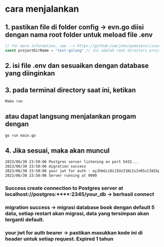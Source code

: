 # cara menjalankan
## 1. pastikan file di folder config -> evn.go diisi dengan nama root folder untuk meload file .env
```go
// for more information, see --> https://github.com/joho/godotenv/issues/43#issuecomment-503183127
const projectDirName = "test-golang" // ini adalah root directori project
```
## 2. isi file .env dan sesuaikan dengan database yang diinginkan
## 3. pada terminal directory saat ini, ketikan
```bash
Make run
```
## atau dapat langsung menjalankan progam dengan
```bash
go run main.go
```
## 4. Jika sesuai, maka akan muncul
```bash
2023/06/30 23:50:06 Postgres server listening on port 5432...
2023/06/30 23:50:06 migration success
2023/06/30 23:50:06 your jwt for auth : eyJhbGciOiJIUzI1NiIsInR5cCI6IkpXVCJ9.eyJkYXRhIjoicmlraWFuZmFpc2FsIiwiZXhwIjoxNjkxNzQzODA2fQ.DM2MyWLl1P4tl09BNJxMm1x4Whge9Y4BYKkmoA6fJts
2023/06/30 23:50:06 Server running at 9090
```
### Success create connection to Postgres server at localhost://postgres:****:2345/your_db -> berhasil connect
### migration success -> migrasi database book dengan default 5 data, setiap restart akan migrasi, data yang tersimpan akan terganti default.
### your jwt for auth bearer -> pastikan masukkan kode ini di header untuk setiap request. Expired 1 tahun